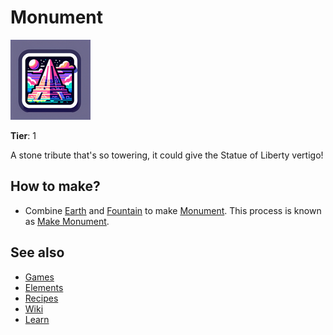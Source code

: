 # Monument

![](../images/item.monument.png)

**Tier**: 1

A stone tribute that's so towering, it could give the Statue of Liberty vertigo!

## How to make?

* Combine [Earth](/wiki/elements/earth) and [Fountain](/wiki/elements/fountain) to make [Monument](/wiki/elements/monument). This process is known as [Make Monument](/wiki/recipes/make-monument).

## See also

* [Games](/wiki/games)
* [Elements](/wiki/elements)
* [Recipes](/wiki/recipes)
* [Wiki](/wiki/index)
* [Learn](/learn/index)